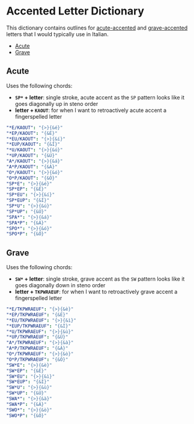# Accented Letter Dictionary

This dictionary contains outlines for [acute-accented][] and [grave-accented][]
letters that I would typically use in Italian.

<!-- vim-markdown-toc GFM -->

* [Acute](#acute)
* [Grave](#grave)

<!-- vim-markdown-toc -->

## Acute

Uses the following chords:

- **`SP*` + letter**: single stroke, acute accent as the `SP` pattern looks like
  it goes diagonally up in steno order
- **letter + `KAOUT`**: for when I want to retroactively acute accent a
  fingerspelled letter

```yaml
"*E/KAOUT": "{>}{&é}"
"*EP/KAOUT": "{&É}"
"*EU/KAOUT": "{>}{&í}"
"*EUP/KAOUT": "{&Í}"
"*U/KAOUT": "{>}{&ú}"
"*UP/KAOUT": "{&Ú}"
"A*/KAOUT": "{>}{&á}"
"A*P/KAOUT": "{&Á}"
"O*/KAOUT": "{>}{&ó}"
"O*P/KAOUT": "{&Ó}"
"SP*E": "{>}{&é}"
"SP*EP": "{&É}"
"SP*EU": "{>}{&í}"
"SP*EUP": "{&Í}"
"SP*U": "{>}{&ú}"
"SP*UP": "{&Ú}"
"SPA*": "{>}{&á}"
"SPA*P": "{&Á}"
"SPO*": "{>}{&ó}"
"SPO*P": "{&Ó}"
```

## Grave

Uses the following chords:

- **`SW*` + letter**: single stroke, grave accent as the `SW` pattern looks like
  it goes diagonally down in steno order
- **letter + `TKPWRAEUF`**: for when I want to retroactively grave accent a
  fingerspelled letter

```yaml
"*E/TKPWRAEUF": "{>}{&è}"
"*EP/TKPWRAEUF": "{&È}"
"*EU/TKPWRAEUF": "{>}{&ì}"
"*EUP/TKPWRAEUF": "{&Ì}"
"*U/TKPWRAEUF": "{>}{&ù}"
"*UP/TKPWRAEUF": "{&Ù}"
"A*/TKPWRAEUF": "{>}{&à}"
"A*P/TKPWRAEUF": "{&À}"
"O*/TKPWRAEUF": "{>}{&ò}"
"O*P/TKPWRAEUF": "{&Ò}"
"SW*E": "{>}{&è}"
"SW*EP": "{&È}"
"SW*EU": "{>}{&ì}"
"SW*EUP": "{&Ì}"
"SW*U": "{>}{&ù}"
"SW*UP": "{&Ù}"
"SWA*": "{>}{&à}"
"SWA*P": "{&À}"
"SWO*": "{>}{&ò}"
"SWO*P": "{&Ò}"
```

[acute-accented]: https://en.wikipedia.org/wiki/Acute_accent
[grave-accented]: https://en.wikipedia.org/wiki/Grave_accent
